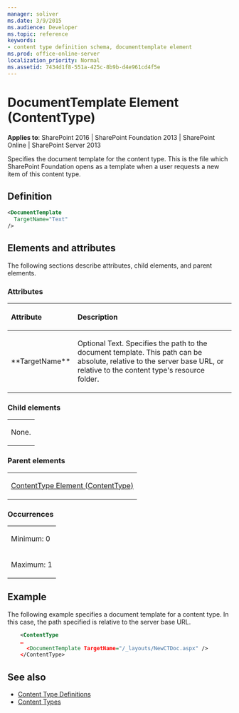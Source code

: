 ```yaml
---
manager: soliver
ms.date: 3/9/2015
ms.audience: Developer
ms.topic: reference
keywords:
- content type definition schema, documenttemplate element
ms.prod: office-online-server
localization_priority: Normal
ms.assetid: 7434d1f8-551a-425c-8b9b-d4e961cd4f5e
---
```


# DocumentTemplate Element (ContentType)

**Applies to**: SharePoint 2016 | SharePoint Foundation 2013 | SharePoint Online | SharePoint Server 2013

Specifies the document template for the content type. This is the file which SharePoint Foundation opens as a template when a user requests a new item of this content type.

## Definition

```XML
<DocumentTemplate
  TargetName="Text"
/>
```

## Elements and attributes

The following sections describe attributes, child elements, and parent elements.

### Attributes

<table>
<colgroup>
<col width="20%" />
<col width="80%" />
</colgroup>
</colgroup>
<thead>
<tr class="header">
<th align="left"><p>Attribute</p></th>
<th align="left"><p>Description</p></th>
</tr>
</thead>
<tbody>
<tr class="odd">
<td align="left"><p>**TargetName**</p></td>
<td align="left"><p>Optional Text. Specifies the path to the document template. This path can be absolute, relative to the server base URL, or relative to the content type's resource folder.</p></td>
</tr>
</tbody>
</table>

### Child elements

<table>
<colgroup>
<col width="100%" />
</colgroup>
<tbody>
<tr class="odd">
<td align="left"><p>None.</p></td>
</tr>
</tbody>
</table>

### Parent elements

<table>
<colgroup>
<col width="100%" />
</colgroup>
<tbody>
<tr class="odd">
<td align="left"><p><span sdata="link"><a href="contenttype-element-contenttype.md">ContentType Element (ContentType)</a></span></p></td>
</tr>
</tbody>
</table>

### Occurrences

<table>
<colgroup>
<col width="100%" />
</colgroup>
<tbody>
<tr class="odd">
<td align="left"><p>Minimum: 0</p></td>
</tr>
<tr class="even">
<td align="left"><p>Maximum: 1</p></td>
</tr>
</tbody>
</table>

## Example

The following example specifies a document template for a content type. In this case, the path specified is relative to the server base URL.

```XML
    <ContentType 
    …
      <DocumentTemplate TargetName="/_layouts/NewCTDoc.aspx" />
    </ContentType>
```

## See also

- [Content Type Definitions](content-type-definitions.md)
- [Content Types](http://msdn.microsoft.com/library/f5e56c7c-f699-466c-a7ad-3d91a7d219a1(Office.15).aspx)







